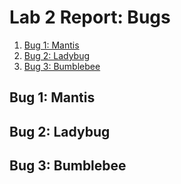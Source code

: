 

# Lab 2 Report: Bugs 

1. [Bug 1: Mantis](#Lab2_1)
2. [Bug 2: Ladybug](#Lab2_2) 
3. [Bug 3: Bumblebee ](#Lab2_3)

## Bug 1: Mantis

## Bug 2: Ladybug

## Bug 3: Bumblebee